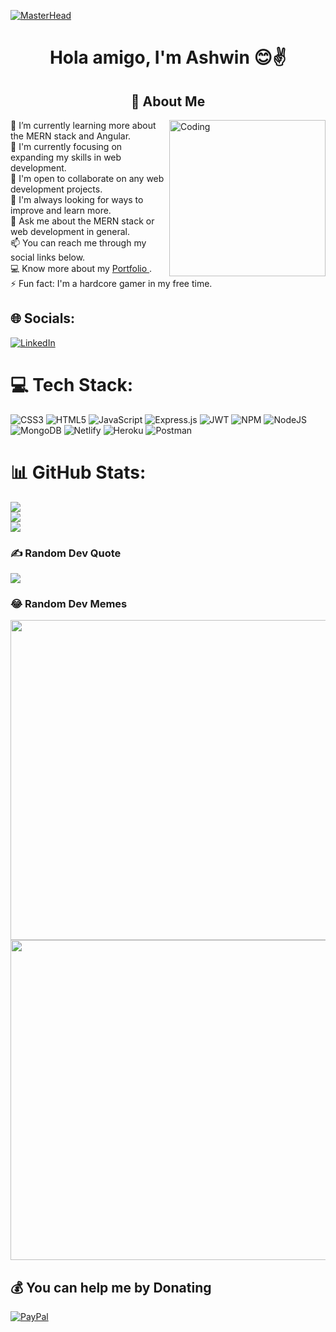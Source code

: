 

[![MasterHead](https://miro.medium.com/proxy/1*OF0xEMkWBv-69zvmNs6RDQ.gif)](https://ashwin-krish-nan.github.io/Ashwin-krish_nan.github.io/)
<h1 align="center">Hola amigo, I'm Ashwin 😊✌️</h1>
<h2 align="center">💫 About Me</h2>
<img align="right" alt="Coding" width="250" src="https://i.pinimg.com/originals/e4/26/70/e426702edf874b181aced1e2fa5c6cde.gif">

🔭 I’m currently learning more about the MERN stack and Angular.<br>🌱 I'm currently focusing on expanding my skills in web development.<br>👯 I'm open to collaborate on any web development projects.<br>🤔 I'm always looking for ways to improve and learn more.<br>💬 Ask me about the MERN stack or web development in general.<br>📫 You can reach me through my social links below.<br>💻 Know more about my <a href="https://ashwin-krish-nan.github.io/Ashwin-krish_nan.github.io/"> Portfolio </a>.<br>⚡ Fun fact: I'm a hardcore gamer in my free time.


## 🌐 Socials:
[![LinkedIn](https://img.shields.io/badge/LinkedIn-%230077B5.svg?logo=linkedin&logoColor=white)](https://www.linkedin.com/in/ashwin-385a86166)

# 💻 Tech Stack:
![CSS3](https://img.shields.io/badge/css3-%231572B6.svg?style=flat&logo=css3&logoColor=white) ![HTML5](https://img.shields.io/badge/html5-%23E34F26.svg?style=flat&logo=html5&logoColor=white) ![JavaScript](https://img.shields.io/badge/javascript-%23323330.svg?style=flat&logo=javascript&logoColor=%23F7DF1E) ![Express.js](https://img.shields.io/badge/express.js-%23404d59.svg?style=flat&logo=express&logoColor=%2361DAFB) ![JWT](https://img.shields.io/badge/JWT-black?style=flat&logo=JSON%20web%20tokens) ![NPM](https://img.shields.io/badge/NPM-%23000000.svg?style=flat&logo=npm&logoColor=white) ![NodeJS](https://img.shields.io/badge/node.js-6DA55F?style=flat&logo=node.js&logoColor=white) ![MongoDB](https://img.shields.io/badge/MongoDB-%234ea94b.svg?style=flat&logo=mongodb&logoColor=white) ![Netlify](https://img.shields.io/badge/netlify-%23000000.svg?style=flat&logo=netlify&logoColor=#00C7B7) ![Heroku](https://img.shields.io/badge/heroku-%23430098.svg?style=flat&logo=heroku&logoColor=white) ![Postman](https://img.shields.io/badge/Postman-FF6C37?style=flat&logo=postman&logoColor=white)
# 📊 GitHub Stats:
![](https://github-readme-stats.vercel.app/api?username=Ashwin-krish-nan&theme=midnight-purple&hide_border=false&include_all_commits=false&count_private=false)<br/>
![](https://github-readme-streak-stats.herokuapp.com/?user=Ashwin-krish-nan&theme=midnight-purple&hide_border=false)<br/>
![](https://github-readme-stats.vercel.app/api/top-langs/?username=Ashwin-krish-nan&theme=midnight-purple&hide_border=false&include_all_commits=false&count_private=false&layout=compact)

### ✍️ Random Dev Quote
![](https://quotes-github-readme.vercel.app/api?type=horizontal&theme=radical)

### 😂 Random Dev Memes
<img src="https://encrypted-tbn0.gstatic.com/images?q=tbn:ANd9GcR-8c5RjFxI7qasbKAKr_WFE6q-xs32b8c1Ce-NZLivFrZKlbMMIaKt0KH8ZWgRQLQbPXo&usqp=CAU" width="512px"/>
<img src="https://miro.medium.com/max/1078/0*Q0h3XrOdbXHtY2o8" width="512px"/>

  ## 💰 You can help me by Donating
  [![PayPal](https://img.shields.io/badge/PayPal-00457C?style=for-the-badge&logo=paypal&logoColor=white)](https://paypal.me/@ASHBEENS) 


